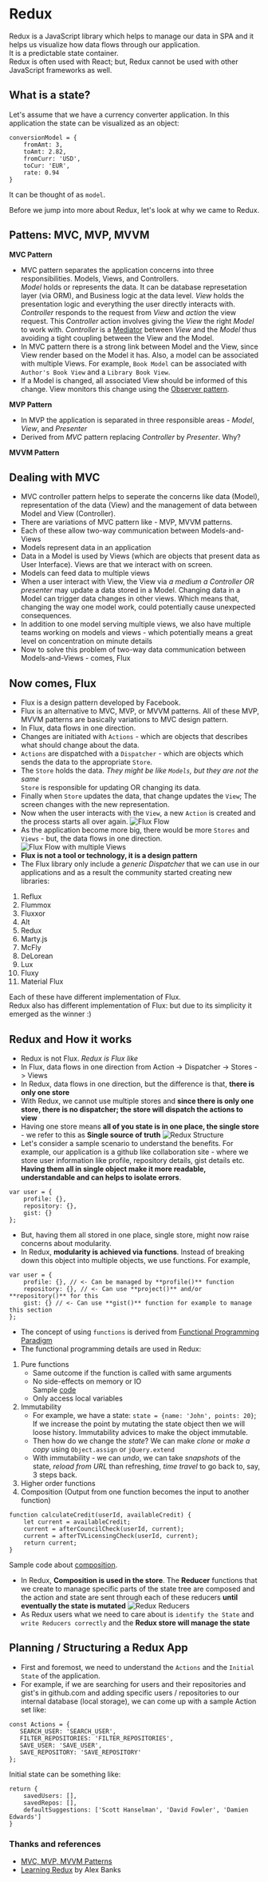 # Redux

Redux is a JavaScript library which helps to manage our data in SPA and it helps us visualize how data flows through our application.  
It is a predictable state container.  
Redux is often used with React; but, Redux cannot be used with other JavaScript frameworks as well.  

## What is a state? 
Let's assume that we have a currency converter application. In this application the state can be visualized as an object:  
```
conversionModel = {
    fromAmt: 3,
    toAmt: 2.82,
    fromCurr: 'USD',
    toCur: 'EUR',
    rate: 0.94
}
```
It can be thought of as `model`.  

Before we jump into more about Redux, let's look at why we came to Redux.  

## Pattens: MVC, MVP, MVVM

**MVC Pattern**
- MVC pattern separates the application concerns into three responsibilities. Models, Views, and Controllers.  
*Model* holds or represents the data. It can be database represetation layer (via ORM), and Business logic at the data level. 
*View* holds the presentation logic and everything the user directly interacts with. 
*Controller* responds to the request from *View* and *action* the view request. This *Controller* action involves giving the *View* the right *Model* to work with. *Controller* is a [Mediator](https://en.wikipedia.org/wiki/Mediator_pattern) between *View* and the *Model* thus avoiding a tight coupling between the View and the Model. 
- In MVC pattern there is a strong link between Model and the View, since View render based on the Model it has. Also, a model can be associated with multiple Views. For example, `Book Model` can be associated with `Author's Book View` and a `Library Book View`. 
- If a Model is changed, all associated View should be informed of this change. View monitors this change using the [Observer pattern](https://en.wikipedia.org/wiki/Observer_pattern).

**MVP Pattern**
- In MVP the application is separated in three responsible areas - *Model*, *View*, and *Presenter*
- Derived from *MVC* pattern replacing *Controller* by *Presenter*. Why? 

**MVVM Pattern**

## Dealing with MVC
- MVC controller pattern helps to seperate the concerns like data (Model), representation of the data (View) and the management of data between Model and View (Controller).
- There are variations of MVC pattern like - MVP, MVVM patterns. 
- Each of these allow two-way communication between Models-and-Views 
- Models represent data in an application 
- Data in a Model is used by Views (which are objects that present data as User Interface). Views are that we interact with on screen. 
- Models can feed data to multiple views
- When a user interact with View, the View via *a medium a Controller OR presenter* may update a data stored in a Model. Changing data in a Model can trigger data changes in other views. Which means that, changing the way one model work, could potentially cause unexpected consequences. 
- In addition to one model serving multiple views, we also have multiple teams working on models and views - which potentially means a great level on concentration on minute details
- Now to solve this problem of two-way data communication between Models-and-Views - comes, Flux

## Now comes, Flux
- Flux is a design pattern developed by Facebook.
- Flux is an alternative to MVC, MVP, or MVVM patterns. All of these MVP, MVVM patterns are basically variations to MVC design pattern. 
- In Flux, data flows in one direction.
- Changes are initiated with `Actions` - which are objects that describes what should change about the data.
- `Actions` are dispatched with a `Dispatcher` - which are objects which sends the data to the appropriate `Store`.
- The `Store` holds the data. *They might be like `Models`, but they are not the same*  
`Store` is responsible for updating OR changing its data. 
- Finally when `Store` updates the data, that change updates the `View`; The screen changes with the new representation. 
- Now when the user interacts with the `View`, a new `Action` is created and the process starts all over again. 
![Flux Flow](Docs/Images/FluxFlow.PNG?raw=true)
- As the application become more big, there would be more `Stores` and `Views` - but, the data flows in one direction.
![Flux Flow with multiple Views](Docs/Images/FluxFlowExt.PNG?raw=true)
- **Flux is not a tool or technology, it is a design pattern**
- The Flux library only include a *generic Dispatcher* that we can use in our applications and as a result the community started creating new libraries: 
1. Reflux
2. Flummox
3. Fluxxor
4. Alt
5. Redux
6. Marty.js
7. McFly
8. DeLorean
8. Lux
9. Fluxy
10. Material Flux

Each of these have different implementation of Flux.  
Redux also has different implementation of Flux: but due to its simplicity it emerged as the winner :) 

## Redux and How it works
- Redux is not Flux. *Redux is Flux like*
- In Flux, data flows in one direction from Action -> Dispatcher -> Stores -> Views
- In Redux, data flows in one direction, but the difference is that, **there is only one store**
- With Redux, we cannot use multiple stores and **since there is only one store, there is no dispatcher; the store will dispatch the actions to view**
- Having one store means **all of you state is in one place, the single store** - we refer to this as **Single source of truth**
![Redux Structure](Docs/Images/ReduxStructure.PNG?raw=true)
- Let's consider a sample scenario to understand the benefits. For example, our application is a github like collaboration site - where we store user information like profile, repository details, gist details etc. **Having them all in single object make it more readable, understandable and can helps to isolate errors**. 
```
var user = {
    profile: {},
    repository: {}, 
    gist: {}
};
```
- But, having them all stored in one place, single store, might now raise concerns about modularity. 
- In Redux, **modularity is achieved via functions**. Instead of breaking down this object into multiple objects, we use functions. For example, 
```
var user = {
    profile: {}, // <- Can be managed by **profile()** function
    repository: {}, // <- Can use **project()** and/or **repository()** for this
    gist: {} // <- Can use **gist()** function for example to manage this section
};
```
- The concept of using `functions` is derived from [Functional Programming Paradigm](https://en.wikipedia.org/wiki/Functional_programming)
- The functional programming details are used in Redux:
1. Pure functions  
    - Same outcome if the function is called with same arguments  
    - No side-effects on memory or IO  
Sample [code](https://codepen.io/LJdev/pen/XZYYvx?editors=0011)
    - Only access local variables
2. Immutability  
    - For example, we have a state: `state = {name: 'John', points: 20}`; If we increase the point by mutating the state object then we will loose history. Immutability advices to make the object immutable. 
    - Then how do we change the *state*? We can make *clone* or *make a copy* using `Object.assign` or `jQuery.extend`
    - With immutability - we can *undo*, we can take *snapshots* of the state, *reload from URL* than refreshing, *time travel* to go back to, say, 3 steps back.  
3. Higher order functions  
4. Composition  (Output from one function becomes the input to another function)
```
function calculateCredit(userId, availableCredit) {
    let current = availableCredit;
    current = afterCouncilCheck(userId, current);
    current = afterTVLicensingCheck(userId, current);
    return current;
}
```
Sample code about [composition](https://codepen.io/LJdev/pen/vdrzxp?editors=0011).
- In Redux, **Composition is used in the store**. The **Reducer** functions that we create to manage specific parts of the state tree are composed and the action and state are sent through each of these reducers **until eventually the state is mutated**
![Redux Reducers](Docs/Images/ReduxReducers_Composition.PNG?raw=true)
- As Redux users what we need to care about is `identify the State` and `write Reducers correctly` and the **Redux store will manage the state**
 
 ## Planning / Structuring a Redux App
 - First and foremost, we need to understand the `Actions` and the `Initial State` of the application. 
 - For example, if we are searching for users and their repositories and gist's in github.com and adding specific users / repositories to our internal database (local storage), we can come up with a sample Action set like: 
 ```
const Actions = {
    SEARCH_USER: 'SEARCH_USER',
    FILTER_REPOSITORIES: 'FILTER_REPOSITORIES',
    SAVE_USER: 'SAVE_USER',
    SAVE_REPOSITORY: 'SAVE_REPOSITORY'
};
 ```
Initial state can be something like: 
```
return {
    savedUsers: [],
    savedRepos: [],
    defaultSuggestions: ['Scott Hanselman', 'David Fowler', 'Damien Edwards']
}
```

### Thanks and references
- [MVC, MVP, MVVM Patterns](https://medium.com/@ankit.sinhal/mvc-mvp-and-mvvm-design-pattern-6e169567bbad)
- [Learning Redux](https://www.linkedin.com/learning/learning-redux/build-your-first-reducer) by Alex Banks